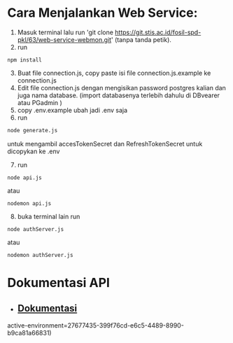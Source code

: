 # Cara Menjalankan Web Service:

1. Masuk terminal lalu run 'git clone https://git.stis.ac.id/fosil-spd-pkl/63/web-service-webmon.git' (tanpa tanda petik).
2. run

```
npm install
```

3. Buat file connection.js, copy paste isi file connection.js.example ke connection.js
4. Edit file connection.js dengan mengisikan password postgres kalian dan juga nama database. (import databasenya terlebih dahulu di DBvearer atau PGadmin )
5. copy .env.example ubah jadi .env saja
6. run

```sh
node generate.js
```

untuk mengambil accesTokenSecret dan RefreshTokenSecret untuk dicopykan ke .env

7. run

```
node api.js
```

atau

```
nodemon api.js
```

8. buka terminal lain run

```
node authServer.js
```
    
atau

```
nodemon authServer.js
```

# Dokumentasi API

- ## [Dokumentasi](https://documenter.getpostman.com/view/27677435/2s9YsQ6p72)
active-environment=27677435-399f76cd-e6c5-4489-8990-b9ca81a66831)

